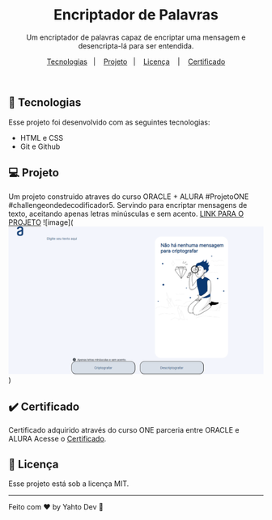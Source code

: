 <h1 align="center"> Encriptador de Palavras </h1>

<p align="center">
Um encriptador de palavras capaz de encriptar uma mensagem e desencripta-lá para ser entendida.
</p>

<p align="center">
  <a href="#-tecnologias">Tecnologias</a>&nbsp;&nbsp;&nbsp;|&nbsp;&nbsp;&nbsp;
  <a href="#-projeto">Projeto</a>&nbsp;&nbsp;&nbsp;|&nbsp;&nbsp;&nbsp;
  <a href="#memo-licença">Licença</a>
  &nbsp;&nbsp;&nbsp;|&nbsp;&nbsp;&nbsp;
  <a href="#-certificado"> Certificado</a>
</p>

<br>

## 🚀 Tecnologias

Esse projeto foi desenvolvido com as seguintes tecnologias:

- HTML e CSS
- Git e Github

## 💻 Projeto

Um projeto construido atraves do curso ORACLE + ALURA #ProjetoONE #challengeondedecodificador5. Servindo para encriptar mensagens de texto, aceitando apenas letras minúsculas e sem acento.
[LINK PARA O PROJETO](https://bugred.github.io/desafio-decodificador/)
![image](![alt text](./assets/image.png))




## :heavy_check_mark: Certificado

Certificado adquirido através do curso ONE parceria entre ORACLE e ALURA Acesse o [Certificado](LINK).

## :memo: Licença

Esse projeto está sob a licença MIT.

---

Feito com ♥ by Yahto Dev :maple_leaf:

